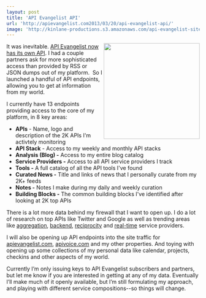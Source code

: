 ```yaml
---
layout: post
title: 'API Evangelist API'
url: 'http://apievangelist.com2013/03/20/api-evangelist-api/'
image: 'http://kinlane-productions.s3.amazonaws.com/api-evangelist-site/blog/kin-lane-gartner-aadi.jpg'
---
```



<p>
     <img src="https://s3.amazonaws.com/kinlane-productions/kin-lane/kin-lane-gartner-aadi.jpg"  width="250" align="right" />
</p>
<p>
     It was inevitable. <a href="https://apievangelist.3scale.net/">API Evangelist now has its own API</a>. I had a couple partners ask for more sophisticated access than provided by RSS or JSON dumps out of my platform.  So I launched a handful of API endpoints, allowing you to get at information from my world.
</p>
<p>
     I currently have 13 endpoints providing access to the core of my platform, in 8 key areas:
</p>
<ul >
     <li>
          <strong>APIs</strong> - Name, logo and description of the 2K APIs I'm activtely monitoring
     </li>
     <li>
          <strong>API Stack</strong> - Access to my weekly and monthly API stacks
     </li>
     <li>
          <strong>Analysis (Blog) -</strong> Access to my entire blog catalog
     </li>
     <li>
          <strong>Service Providers -</strong> Access to all API service providers I track
     </li>
     <li>
          <strong>Tools -</strong> A full catalog of all the API tools I've found
     </li>
     <li>
          <strong>Curated News -</strong> Title and links of news that I personally curate from my 2K+ feeds
     </li>
     <li>
          <strong>Notes -</strong> Notes I make during my daily and weekly curation
     </li>
     <li>
          <strong>Building Blocks -</strong> The common building blocks I've identified after looking at 2K top APIs
     </li>
</ul>
<p>
     There is a lot more data behind my firewall that I want to open up. I do a lot of research on top APIs like Twitter and Google as well as trending areas like <a href="/trends/aggregation.php">aggregation</a>, <a href="/trends/baas.php">backend</a>, <a href="/trends/reciprocity.php">reciprocity</a> and <a href="/trends/realtime.php">real-time</a> service providers.
</p>
<p>
     I will also be opening up API endpoints into the site traffic for <a href="http://apievangelist.com">apievangelist.com</a>, <a href="http://apivoice.com">apivoice.com</a> and my other properties. And toying with opening up some collections of my personal data like calendar, projects, checkins and other aspects of my world.
</p>
<p>
     Currently I’m only issuing keys to API Evangelist subscribers and partners, but let me know if you are interested in getting at any of my data. Eventually I’ll make much of it openly available, but I’m still formulating my approach, and playing with different service compositions--so things will change.
</p>

